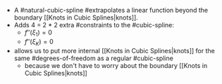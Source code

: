 
* A #natural-cubic-spline #extrapolates a linear function beyond the boundary [[Knots in Cubic Splines|knots]].
* Adds 4 = 2 * 2 extra #constraints to the #cubic-spline:
	* $f''(\xi_1) = 0$
	* $f''(\xi_K) = 0$
* allows us to put more internal [[Knots in Cubic Splines|knots]] for the same #degrees-of-freedom as a regular #cubic-spline
    * because we don't have to worry about the boundary [[Knots in Cubic Splines|knots]]